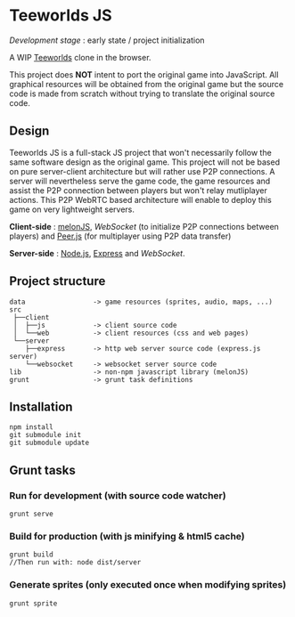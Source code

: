 Teeworlds JS
================

*Development stage* : early state / project initialization

A WIP [Teeworlds](http://teeworlds.com) clone in the browser.

This project does **NOT** intent to port the original game into JavaScript. All graphical resources will be obtained
from the original game but the source code is made from scratch without trying to translate the original source code.

## Design

Teeworlds JS is a full-stack JS project that won't necessarily follow the same software design as the original game.
This project will not be based on pure server-client architecture but will rather use P2P connections. A server will
nevertheless serve the game code, the game resources and assist the P2P connection between players but won't relay
mutliplayer actions. This P2P WebRTC based architecture will enable to deploy this game on very lightweight servers.

**Client-side** : [melonJS](http://melonjs.org/), *WebSocket* (to initialize P2P connections between players) and
                  [Peer.js](http://peerjs.com/) (for multiplayer using P2P data transfer)

**Server-side** : [Node.js](http://nodejs.org/), [Express](http://expressjs.com/) and *WebSocket*.

## Project structure

    data                 -> game resources (sprites, audio, maps, ...)
    src
     ├──client
     │  ├──js            -> client source code
     │  └──web           -> client resources (css and web pages)
     └──server
        ├──express       -> http web server source code (express.js server)
        └──websocket     -> websocket server source code
    lib                  -> non-npm javascript library (melonJS)
    grunt                -> grunt task definitions

## Installation

    npm install
    git submodule init
    git submodule update

## Grunt tasks

### Run for development (with source code watcher)

    grunt serve

### Build for production (with js minifying & html5 cache)

    grunt build
    //Then run with: node dist/server

### Generate sprites (only executed once when modifying sprites)

    grunt sprite


